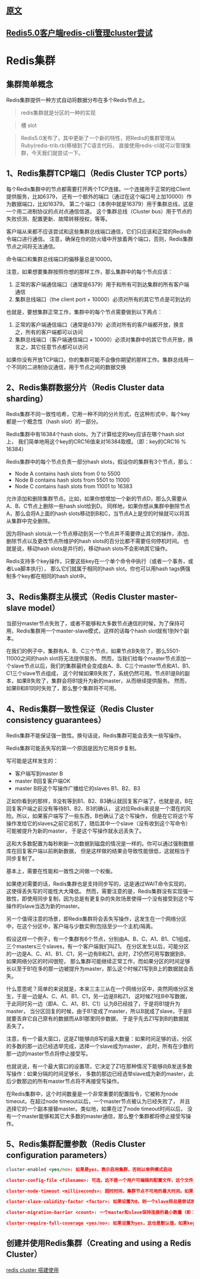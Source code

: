 ## [原文](https://www.cnblogs.com/cjsblog/p/9048545.html)

## [Redis5.0客户端redis-cli管理cluster尝试](https://www.18188.org/articles/2018/10/19/1539930723215.html)

# Redis集群

## 集群简单概念
Redis集群提供一种方式自动将数据分布在多个Redis节点上。

> redis集群就是分区的一种的实现

> 槽 slot


> Redis5.0发布了，其中更新了一个新的特性，把Redis的集群管理从Ruby(redis-trib.rb)移植到了C语言代码，
直接使用redis-cli就可以管理集群，今天我们就尝试一下。

## 1、Redis集群TCP端口（Redis Cluster TCP ports）
每个Redis集群中的节点都需要打开两个TCP连接。一个连接用于正常的给Client提供服务，比如6379，
还有一个额外的端口（通过在这个端口号上加10000）作为数据端口，比如16379。
第二个端口（本例中就是16379）用于集群总线，这是一个用二进制协议的点对点通信信道。
这个集群总线（Cluster bus）用于节点的失败侦测、配置更新、故障转移授权，等等。

客户端从来都不应该尝试和这些集群总线端口通信，它们只应该和正常的Redis命令端口进行通信。
注意，确保在你的防火墙中开放着两个端口，否则，Redis集群节点之间将无法通信。

命令端口和集群总线端口的偏移量总是10000。

注意，如果想要集群按照你想的那样工作，那么集群中的每个节点应该：

1. 正常的客户端通信端口（通常是6379）用于和所有可到达集群的所有客户端通信
2. 集群总线端口（the client port + 10000）必须对所有的其它节点是可到达的

也就是，要想集群正常工作，集群中的每个节点需要做到以下两点：

1. 正常的客户端通信端口（通常是6379）必须对所有的客户端都开放，换言之，所有的客户端都可以访问
2. 集群总线端口（客户端通信端口 + 10000）必须对集群中的其它节点开放，换言之，其它任意节点都可以访问

如果你没有开放TCP端口，你的集群可能不会像你期望的那样工作。集群总线用一个不同的二进制协议通信，用于节点之间的数据交换

## 2、Redis集群数据分片（Redis Cluster data sharding）
Redis集群不同一致性哈希，它用一种不同的分片形式，在这种形式中，每个key都是一个概念性（hash slot）的一部分。

Redis集群中有16384个hash slots，为了计算给定的key应该在哪个hash slot上，
我们简单地用这个key的CRC16值来对16384取模。（即：key的CRC16  %  16384）

Redis集群中的每个节点负责一部分hash slots，假设你的集群有3个节点，那么：

- Node A contains hash slots from 0 to 5500
- Node B contains hash slots from 5501 to 11000
- Node C contains hash slots from 11001 to 16383

允许添加和删除集群节点。比如，如果你想增加一个新的节点D，那么久需要从A、B、C节点上删除一些hash slot给到D。
同样地，如果你想从集群中删除节点A，那么会将A上面的hash slots移动到B和C，当节点A上是空的时候就可以将其从集群中完全删除。

因为将hash slots从一个节点移动到另一个节点并不需要停止其它的操作，添加、删除节点以及更改节点所维护的hash slots的百分比都不需要任何停机时间。
也就是说，移动hash slots是并行的，移动hash slots不会影响其它操作。

Redis支持多个key操作，只要这些key在一个单个命令中执行（或者一个事务，或者Lua脚本执行），
那么它们就属于相同的hash slot。你也可以用hash tags俩强制多个key都在相同的hash slot中。

## 3、Redis集群主从模式（Redis Cluster master-slave model）

当部分master节点失败了，或者不能够和大多数节点通信的时候，为了保持可用，Redis集群用一个master-slave模式，这样的话每个hash slot就有1到N个副本。

在我们的例子中，集群有A、B、C三个节点，如果节点B失败了，那么5501-11000之间的hash slot将无法提供服务。
然而，当我们给每个master节点添加一个slave节点以后，我们的集群最终会变成由A、B、C三个master节点和A1、B1、C1三个slave节点组成，
这个时候如果B失败了，系统仍然可用。节点B1是B的副本，如果B失败了，集群会将B1提升为新的master，从而继续提供服务。
然而，如果B和B1同时失败了，那么整个集群将不可用。

## 4、Redis集群一致性保证（Redis Cluster consistency guarantees）
 
Redis集群不能保证强一致性。换句话说，Redis集群可能会丢失一些写操作。

Redis集群可能丢失写的第一个原因是因为它用异步复制。

写可能是这样发生的：

- 客户端写到master B
- master B回复客户端OK
- master B将这个写操作广播给它的slaves B1、B2、B3

正如你看到的那样，B没有等到B1、B2、B3确认就回复客户端了，也就是说，B在回复客户端之前没有等待B1、B2、B3的确认，
这对应Redis来说是一个潜在的风险。所以，如果客户端写了一些东西，B也确认了这个写操作，
但是在它将这个写操作发给它的slaves之前它宕机了，随后其中一个slave（没有收到这个写命令）可能被提升为新的master，
于是这个写操作就永远丢失了。

这和大多数配置为每秒刷新一次数据到磁盘的情况是一样的。你可以通过强制数据库在回复客户端以前刷新数据，
但是这样做的结果会导致性能很低，这就相当于同步复制了。

基本上，需要在性能和一致性之间做一个权衡。

如果绝对需要的话，Redis集群也是支持同步写的，这是通过WAIT命令实现的，这使得丢失写的可能性大大降低。
然而，需要注意的是，Redis集群没有实现强一致性，即使用同步复制，因为总是有更复杂的失败场景使得一个没有接受到这个写操作的slave当选为新的master。

另一个值得注意的场景，即Redis集群将会丢失写操作，这发生在一个网络分区中，在这个分区中，客户端与少数实例(包括至少一个主机)隔离。

假设这样一个例子，有一个集群有6个节点，分别由A、B、C、A1、B1、C1组成，三个masters三个slaves，有一个客户端我们叫Z1。
在分区发生以后，可能分区的一边是A、C、A1、B1、C1，另一边有B和Z1。此时，Z1仍然可用写数据到B，如果网络分区的时间很短，
那么集群可能继续正常工作，而如果分区的时间足够长以至于B1在多的那一边被提升为master，那么这个时候Z1写到B上的数据就会丢失。

什么意思呢？简单的来说就是，本来三主三从在一个网络分区中，突然网络分区发生，于是一边是A、C、A1、B1、C1，另一边是B和Z1，
这时候Z1往B中写数据，于此同时另一边（即A、C、A1、B1、C1）认为B已经挂了，于是将B1提升为master，
当分区回复的时候，由于B1变成了master，所以B就成了slave，于是B就要丢弃它自己原有的数据而从B1那里同步数据，
于是乎先去Z1写到B的数据就丢失了。

注意，有一个最大窗口，这是Z1能够向B写的最大数量：如果时间足够的话，分区的多数的那一边已经选举完成，选择一个slave成为master，
此时，所有在少数的那一边的master节点将停止接受写。

也就说说，有一个最大窗口的设置项，它决定了Z1在那种情况下能够向B发送多数写操作：如果分隔的时间足够长，
多数的那边已经选举slave成为新的master，此后少数那边的所有master节点将不再接受写操作。

在Redis集群中，这个时间数量是一个非常重要的配置指令，它被称为node timeout。在超过node timeout以后，一个master节点被认为已经失败了，
并且选择它的一个副本接替master。类似地，如果在过了node timeout时间以后，
没有一个master能够和其它大多数的master通信，那么整个集群都将停止接受写操作。

## 5、Redis集群配置参数（Redis Cluster configuration parameters）
```xml
cluster-enabled <yes/no>: 如果是yes，表示启用集群，否则以单例模式启动

cluster-config-file <filename>: 可选，这不是一个用户可编辑的配置文件，这个文件是Redis集群节点自动持久化每次配置的改变，为了在启动的时候重新读取它。

cluster-node-timeout <milliseconds>: 超时时间，集群节点不可用的最大时间。如果一个master节点不可到达超过了指定时间，则认为它失败了。注意，每一个在指定时间内不能到达大多数master节点的节点将停止接受查询请求。

cluster-slave-validity-factor <factor>: 如果设置为0，则一个slave将总是尝试故障转移一个master。如果设置为一个正数，那么最大失去连接的时间是node timeout乘以这个factor。

cluster-migration-barrier <count>: 一个master和slave保持连接的最小数量（即：最少与多少个slave保持连接），也就是说至少与其它多少slave保持连接的slave才有资格成为master。

cluster-require-full-coverage <yes/no>: 如果设置为yes，这也是默认值，如果key space没有达到百分之多少时停止接受写请求。如果设置为no，将仍然接受查询请求，即使它只是请求部分key。
``` 

## 创建并使用Redis集群（Creating and using a Redis Cluster）

[redis cluster 搭建使用](04、redis%20cluster搭建使用.md)

